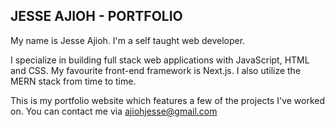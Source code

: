 ## **JESSE AJIOH - PORTFOLIO**

My name is Jesse Ajioh. I'm a self taught web developer.

I specialize in building full stack web applications with JavaScript, HTML and CSS. My favourite front-end framework is Next.js. I also utilize the MERN stack from time to time.

This is my portfolio website which features a few of the projects I've worked on. You can contact me via ajiohjesse@gmail.com
